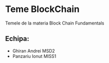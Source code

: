 # Teme BlockChain
 Temele de la materia Block Chain Fundamentals
## Echipa:
 - Ghiran Andrei MSD2
 - Panzariu Ionut MISS1
